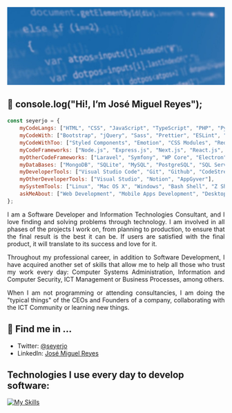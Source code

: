 <img src="./assets/github-profile-banner.jpg" />

## 👋 console.log("Hi!, I’m José Miguel Reyes");

```javascript
const seyerjo = {
    myCodeLangs: ["HTML", "CSS", "JavaScript", "TypeScript", "PHP", "Python", "C#"],
    myCodeWith: ["Bootstrap", "jQuery", "Sass", "Prettier", "ESLint", "Jest", "Vite", "PHPUnit"],
    myCodeWithToo: ["Styled Components", "Emotion", "CSS Modules", "Redux", "Axios", "WordPress"],
    myCodeFrameworks: ["Node.js", "Express.js", "Next.js", "React.js", "React Native"],
    myOtherCodeFrameworks: ["Laravel", "Symfony", "WP Core", "Electron", ".Net"],
    myDataBases: ["MongoDB", "SQLite", "MySQL", "PostgreSQL", "SQL Server"],
    myDeveloperTools: ["Visual Studio Code", "Git", "Github", "CodeStream", "Figma"],
    myOtherDeveloperTools: ["Visual Studio", "Notion", "AppGyver"],
    mySystemTools: ["Linux", "Mac OS X", "Windows", "Bash Shell", "Z Shell", "Powershell"],
    askMeAbout: ["Web Development", "Mobile Apps Development", "Desktop Applications Development", "ICT"],
};
```

<p align="justify">
I am a Software Developer and Information Technologies Consultant, and I love finding and solving problems through technology. I am involved in all phases of the projects I work on, from planning to production, to ensure that the final result is the best it can be. If users are satisfied with the final product, it will translate to its success and love for it.
</p>
<p align="justify">
Throughout my professional career, in addition to Software Development, I have acquired another set of skills that allow me to help all those who trust my work every day: Computer Systems Administration, Information and Computer Security, ICT Management or Business Processes, among others.
</p>
<p align="justify">
When I am not programming or attending consultancies, I am doing the "typical things" of the CEOs and Founders of a company, collaborating with the ICT Community or learning new things.
</p>

## 📲 Find me in ...

-   Twitter: [@seyerjo](https://twitter.com/seyerjo "@seyerjo")
-   LinkedIn: [José Miguel Reyes](https://www.linkedin.com/in/josem-reyes "José Miguel Reyes")

## Technologies I use every day to develop software:

[![My Skills](https://skills.thijs.gg/icons?i=html,css,js,ts,php,python,cs,bootstrap,jquery,sass,jest,vite,styledcomponents,emotion,redux,wordpress,nodejs,expressjs,nextjs,react,laravel,symfony,electron,dotnet,mongodb,sqlite,mysql,postgres,vscode,git,github,figma,visualstudio,linux,bash,powershell)](https://skills.thijs.gg)
